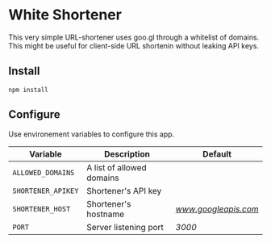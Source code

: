 # White Shortener

This very simple URL-shortener uses goo.gl through a whitelist of domains. This might be useful for client-side URL shortenin without leaking API keys.

## Install

```
npm install
```

## Configure

Use environement variables to configure this app.


Variable | Description | Default
--- | --- | ---
`ALLOWED_DOMAINS` | A list of allowed domains |
`SHORTENER_APIKEY` | Shortener's API key |
`SHORTENER_HOST` | Shortener's hostname | *www.googleapis.com*
`PORT` | Server listening port | *3000*
